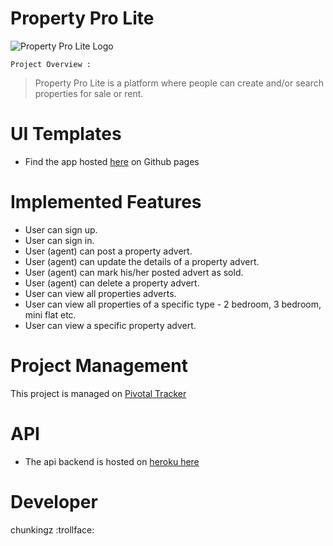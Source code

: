 # Property Pro Lite


![Property Pro Lite Logo](https://chunkingz.github.io/Property-Pro-Lite/img/assets/favicon/apple-icon.png "Property Pro Lite Logo")


`Project Overview :`
> Property Pro Lite is a platform where people can create and/or search properties for sale or rent. 


# UI Templates
* Find the app hosted [here](https://chunkingz.github.io/Property-Pro-Lite/) on Github pages


# Implemented Features
- User can sign up.
- User can sign in.
- User (agent) can post a property advert.
- User (agent) can update the details of a property advert.
- User (agent) can mark his/her posted advert as sold.
- User (agent) can delete a property advert.
- User can view all properties adverts.
- User can view all properties of a specific type - 2 bedroom, 3 bedroom, mini flat etc.
- User can view a specific property advert.

# Project Management
This project is managed on [Pivotal Tracker](https://www.pivotaltracker.com/n/projects/2357217)

# API
* The api backend is hosted on [heroku here](https://property-pro-lite-ng.herokuapp.com/)

# Developer
chunkingz :trollface:
